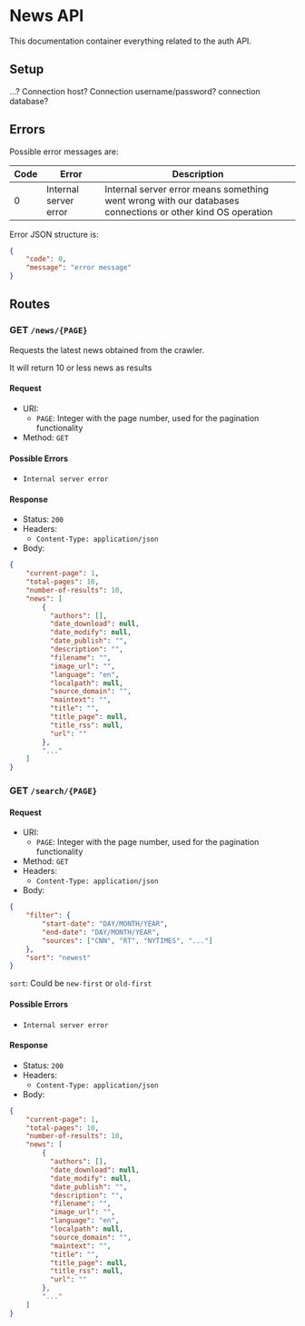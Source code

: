 # News API

This documentation container everything related to the auth API.

## Setup

...? Connection host? Connection username/password? connection database?

## Errors

Possible error messages are:

| Code | Error                 | Description                                                  |
| ---- | --------------------- | ------------------------------------------------------------ |
| 0    | Internal server error | Internal server error means something went wrong with our databases connections or other kind OS operation |

Error JSON structure is:

```json
{
    "code": 0,
    "message": "error message"
}
```

## Routes

### GET `/news/{PAGE}`

Requests the latest news obtained from the crawler.

It will return 10 or less news as results

#### Request

- URI:
  - `PAGE`: Integer with the page number, used for the pagination functionality
- Method: `GET`

#### Possible Errors

- `Internal server error`

#### Response

- Status: `200`
- Headers:
  - `Content-Type: application/json`
- Body:

```json
{
    "current-page": 1,
    "total-pages": 10,
    "number-of-results": 10,
    "news": [
        {
          "authors": [],
          "date_download": null,
          "date_modify": null,
          "date_publish": "",
          "description": "",
          "filename": "",
          "image_url": "",
          "language": "en",
          "localpath": null,
          "source_domain": "",
          "maintext": "",
          "title": "",
          "title_page": null,
          "title_rss": null,
          "url": ""
        },
        "..."
    ]
}
```

### GET `/search/{PAGE}`

#### Request

- URI:
  - `PAGE`: Integer with the page number, used for the pagination functionality
- Method: `GET`
- Headers:
  - `Content-Type: application/json`
- Body:



```json
{
    "filter": {
        "start-date": "DAY/MONTH/YEAR",
        "end-date": "DAY/MONTH/YEAR",
        "sources": ["CNN", "RT", "NYTIMES", "..."]
    },
    "sort": "newest"
}
```

`sort`: Could be `new-first` or `old-first` 

#### Possible Errors

- `Internal server error`

#### Response

- Status: `200`
- Headers:
  - `Content-Type: application/json`
- Body:

```json
{
    "current-page": 1,
    "total-pages": 10,
    "number-of-results": 10,
    "news": [
        {
          "authors": [],
          "date_download": null,
          "date_modify": null,
          "date_publish": "",
          "description": "",
          "filename": "",
          "image_url": "",
          "language": "en",
          "localpath": null,
          "source_domain": "",
          "maintext": "",
          "title": "",
          "title_page": null,
          "title_rss": null,
          "url": ""
        },
        "..."
    ]
}
```
